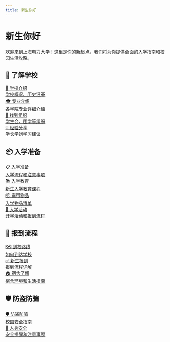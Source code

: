 ```yaml
---
title: 新生你好
---
```


# 新生你好

欢迎来到上海电力大学！这里是你的新起点，我们将为你提供全面的入学指南和校园生活攻略。

## 🏫 了解学校

<a href="/新生你好/学校介绍.md" class="innenu-card">
  <div class="innenu-card-detail">
    <div class="innenu-card-title">🏫 学校介绍</div>
    <div class="innenu-card-desc">学校概况、历史沿革</div>
  </div>
</a>

<a href="/学院与专业介绍/" class="innenu-card">
  <div class="innenu-card-detail">
    <div class="innenu-card-title">🎓 专业介绍</div>
    <div class="innenu-card-desc">各学院专业详细介绍</div>
  </div>
</a>

<a href="/学校机构/" class="innenu-card">
  <div class="innenu-card-detail">
    <div class="innenu-card-title">🏢 找到组织</div>
    <div class="innenu-card-desc">学生会、团学等组织</div>
  </div>
</a>

<a href="/老生入门/学习指南/" class="innenu-card">
  <div class="innenu-card-detail">
    <div class="innenu-card-title">💡 经验分享</div>
    <div class="innenu-card-desc">学长学姐学习建议</div>
  </div>
</a>

## 📦 入学准备

<a href="/新生你好/入学准备/" class="innenu-card">
  <div class="innenu-card-detail">
    <div class="innenu-card-title">📋 入学准备</div>
    <div class="innenu-card-desc">入学流程和注意事项</div>
  </div>
</a>

<a href="/新生你好/入学准备/" class="innenu-card">
  <div class="innenu-card-detail">
    <div class="innenu-card-title">📚 入学教育</div>
    <div class="innenu-card-desc">新生入学教育课程</div>
  </div>
</a>

<a href="/新生你好/需带物品/" class="innenu-card">
  <div class="innenu-card-detail">
    <div class="innenu-card-title">📦 需带物品</div>
    <div class="innenu-card-desc">入学物品清单</div>
  </div>
</a>

<a href="/新生你好/" class="innenu-card">
  <div class="innenu-card-detail">
    <div class="innenu-card-title">🎉 入学活动</div>
    <div class="innenu-card-desc">开学活动和报到流程</div>
  </div>
</a>

## 🚶 报到流程

<a href="/新生你好/入学准备/" class="innenu-card">
  <div class="innenu-card-detail">
    <div class="innenu-card-title">🗺️ 到校路线</div>
    <div class="innenu-card-desc">如何到达学校</div>
  </div>
</a>

<a href="/新生你好/入学准备/" class="innenu-card">
  <div class="innenu-card-detail">
    <div class="innenu-card-title">✅ 新生报到</div>
    <div class="innenu-card-desc">报到流程详解</div>
  </div>
</a>

<a href="/新生你好/入学准备/了解宿舍.md" class="innenu-card">
  <div class="innenu-card-detail">
    <div class="innenu-card-title">🏠 宿舍了解</div>
    <div class="innenu-card-desc">宿舍环境和生活指南</div>
  </div>
</a>

## 🛡️ 防盗防骗

<a href="/上电指南/防诈骗指南.md" class="innenu-card">
  <div class="innenu-card-detail">
    <div class="innenu-card-title">🛡️ 防盗防骗</div>
    <div class="innenu-card-desc">校园安全指南</div>
  </div>
</a>

<a href="/上电指南/防诈骗指南.md" class="innenu-card">
  <div class="innenu-card-detail">
    <div class="innenu-card-title">👤 人身安全</div>
    <div class="innenu-card-desc">安全提醒和注意事项</div>
  </div>
</a>
